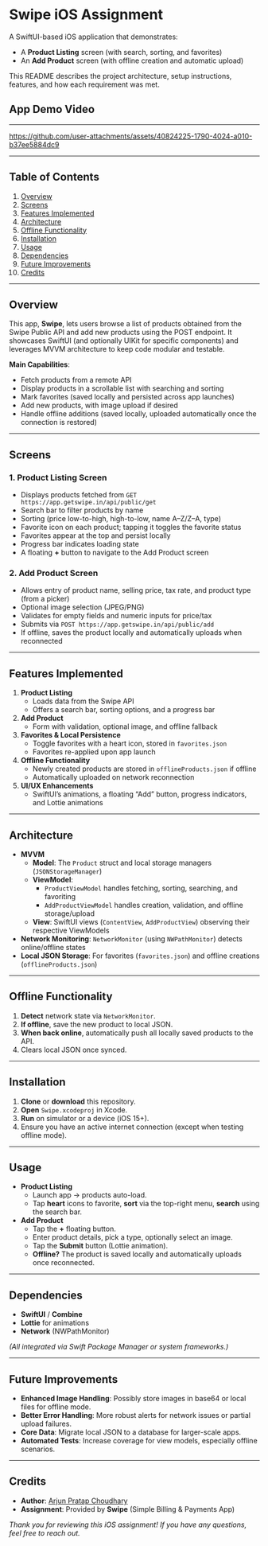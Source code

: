 # Swipe iOS Assignment

A SwiftUI-based iOS application that demonstrates:
- A **Product Listing** screen (with search, sorting, and favorites)  
- An **Add Product** screen (with offline creation and automatic upload)

This README describes the project architecture, setup instructions, features, and how each requirement was met.

## App Demo Video



---

https://github.com/user-attachments/assets/40824225-1790-4024-a010-b37ee5884dc9

---

## Table of Contents
1. [Overview](#overview)  
2. [Screens](#screens)  
3. [Features Implemented](#features-implemented)  
4. [Architecture](#architecture)  
5. [Offline Functionality](#offline-functionality)  
6. [Installation](#installation)  
7. [Usage](#usage)  
8. [Dependencies](#dependencies)  
9. [Future Improvements](#future-improvements)  
10. [Credits](#credits)

---

## Overview

This app, **Swipe**, lets users browse a list of products obtained from the Swipe Public API and add new products using the POST endpoint. It showcases SwiftUI (and optionally UIKit for specific components) and leverages MVVM architecture to keep code modular and testable.

**Main Capabilities**:  
- Fetch products from a remote API  
- Display products in a scrollable list with searching and sorting  
- Mark favorites (saved locally and persisted across app launches)  
- Add new products, with image upload if desired  
- Handle offline additions (saved locally, uploaded automatically once the connection is restored)

---

## Screens

### 1. Product Listing Screen
- Displays products fetched from `GET https://app.getswipe.in/api/public/get`  
- Search bar to filter products by name  
- Sorting (price low-to-high, high-to-low, name A–Z/Z–A, type)  
- Favorite icon on each product; tapping it toggles the favorite status  
- Favorites appear at the top and persist locally  
- Progress bar indicates loading state  
- A floating **+** button to navigate to the Add Product screen

### 2. Add Product Screen
- Allows entry of product name, selling price, tax rate, and product type (from a picker)
- Optional image selection (JPEG/PNG)
- Validates for empty fields and numeric inputs for price/tax
- Submits via `POST https://app.getswipe.in/api/public/add`
- If offline, saves the product locally and automatically uploads when reconnected

---

## Features Implemented

1. **Product Listing**  
   - Loads data from the Swipe API  
   - Offers a search bar, sorting options, and a progress bar  
2. **Add Product**  
   - Form with validation, optional image, and offline fallback  
3. **Favorites & Local Persistence**  
   - Toggle favorites with a heart icon, stored in `favorites.json`  
   - Favorites re-applied upon app launch  
4. **Offline Functionality**  
   - Newly created products are stored in `offlineProducts.json` if offline  
   - Automatically uploaded on network reconnection  
5. **UI/UX Enhancements**  
   - SwiftUI’s animations, a floating “Add” button, progress indicators, and Lottie animations

---

## Architecture

- **MVVM**  
  - **Model**: The `Product` struct and local storage managers (`JSONStorageManager`)  
  - **ViewModel**:  
    - `ProductViewModel` handles fetching, sorting, searching, and favoriting  
    - `AddProductViewModel` handles creation, validation, and offline storage/upload  
  - **View**: SwiftUI views (`ContentView`, `AddProductView`) observing their respective ViewModels
- **Network Monitoring**: `NetworkMonitor` (using `NWPathMonitor`) detects online/offline states  
- **Local JSON Storage**: For favorites (`favorites.json`) and offline creations (`offlineProducts.json`)

---

## Offline Functionality

1. **Detect** network state via `NetworkMonitor`.  
2. **If offline**, save the new product to local JSON.  
3. **When back online**, automatically push all locally saved products to the API.  
4. Clears local JSON once synced.

---

## Installation

1. **Clone** or **download** this repository.  
2. **Open** `Swipe.xcodeproj` in Xcode.  
3. **Run** on simulator or a device (iOS 15+).  
4. Ensure you have an active internet connection (except when testing offline mode).

---

## Usage

- **Product Listing**  
  - Launch app → products auto-load.  
  - Tap **heart** icons to favorite, **sort** via the top-right menu, **search** using the search bar.  
- **Add Product**  
  - Tap the **+** floating button.  
  - Enter product details, pick a type, optionally select an image.  
  - Tap the **Submit** button (Lottie animation).  
  - **Offline?** The product is saved locally and automatically uploads once reconnected.

---

## Dependencies

- **SwiftUI** / **Combine**  
- **Lottie** for animations  
- **Network** (NWPathMonitor)  

*(All integrated via Swift Package Manager or system frameworks.)*

---

## Future Improvements

- **Enhanced Image Handling**: Possibly store images in base64 or local files for offline mode.  
- **Better Error Handling**: More robust alerts for network issues or partial upload failures.  
- **Core Data**: Migrate local JSON to a database for larger-scale apps.  
- **Automated Tests**: Increase coverage for view models, especially offline scenarios.

---

## Credits

- **Author**: [Arjun Pratap Choudhary](https://github.com/arjunxpratap)  
- **Assignment**: Provided by **Swipe** (Simple Billing & Payments App)  

*Thank you for reviewing this iOS assignment! If you have any questions, feel free to reach out.* 
